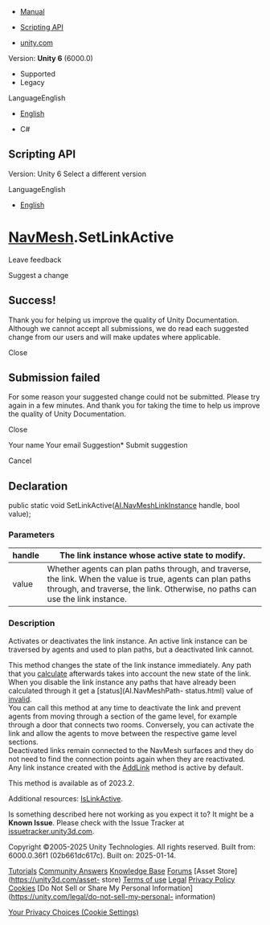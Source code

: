 [ ]()

  * [Manual](../Manual/index.html)
  * [Scripting API](../ScriptReference/index.html)

  * [unity.com](https://unity.com/)

Version: **Unity 6** (6000.0)

  * Supported
  * Legacy

LanguageEnglish

  * [English]()

  * C#

[ ](https://docs.unity3d.com)

## Scripting API

Version: Unity 6 Select a different version

LanguageEnglish

  * [English]()

#  [NavMesh](AI.NavMesh.html).SetLinkActive

Leave feedback

Suggest a change

## Success!

Thank you for helping us improve the quality of Unity Documentation. Although
we cannot accept all submissions, we do read each suggested change from our
users and will make updates where applicable.

Close

## Submission failed

For some reason your suggested change could not be submitted. Please <a>try
again</a> in a few minutes. And thank you for taking the time to help us
improve the quality of Unity Documentation.

Close

Your name Your email Suggestion* Submit suggestion

Cancel

[ ]()

## Declaration

public static void
SetLinkActive([AI.NavMeshLinkInstance](AI.NavMeshLinkInstance.html) handle,
bool value);

### Parameters

handle | The link instance whose active state to modify.  
---|---  
value | Whether agents can plan paths through, and traverse, the link. When the value is true, agents can plan paths through, and traverse, the link. Otherwise, no paths can use the link instance.  
  
### Description

Activates or deactivates the link instance. An active link instance can be
traversed by agents and used to plan paths, but a deactivated link cannot.

This method changes the state of the link instance immediately. Any path that
you [calculate](AI.NavMesh.CalculatePath.html) afterwards takes into account
the new state of the link. When you disable the link instance any paths that
have already been calculated through it get a [status](AI.NavMeshPath-
status.html) value of [invalid](AI.NavMeshPathStatus.PathInvalid.html).  
You can call this method at any time to deactivate the link and prevent agents
from moving through a section of the game level, for example through a door
that connects two rooms. Conversely, you can activate the link and allow the
agents to move between the respective game level sections.  
Deactivated links remain connected to the NavMesh surfaces and they do not
need to find the connection points again when they are reactivated.  
Any link instance created with the [AddLink](AI.NavMesh.AddLink.html) method
is active by default.  
  
This method is available as of 2023.2.  
  
Additional resources: [IsLinkActive](AI.NavMesh.IsLinkActive.html).

Is something described here not working as you expect it to? It might be a
**Known Issue**. Please check with the Issue Tracker at
[issuetracker.unity3d.com](https://issuetracker.unity3d.com).

Copyright ©2005-2025 Unity Technologies. All rights reserved. Built from:
6000.0.36f1 (02b661dc617c). Built on: 2025-01-14.

[Tutorials](https://unity3d.com/learn) [Community
Answers](https://answers.unity3d.com) [Knowledge
Base](https://support.unity3d.com/hc/en-us)
[Forums](https://forum.unity3d.com) [Asset Store](https://unity3d.com/asset-
store) [Terms of use](https://docs.unity3d.com/Manual/TermsOfUse.html)
[Legal](https://unity.com/legal) [Privacy
Policy](https://unity.com/legal/privacy-policy)
[Cookies](https://unity.com/legal/cookie-policy) [Do Not Sell or Share My
Personal Information](https://unity.com/legal/do-not-sell-my-personal-
information)

[Your Privacy Choices (Cookie Settings)](javascript:void\(0\);)

